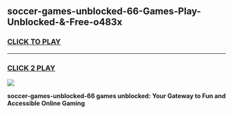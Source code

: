 
## soccer-games-unblocked-66-Games-Play-Unblocked-&-Free-o483x
<h3>
<a href="https://premium76.site?title=soccer-games-unblocked-66&ref=24A">CLICK TO PLAY</a></h3>
<hr>

<h3>
<a href="https://premium76.site?title=soccer-games-unblocked-66&ref=24A">CLICK 2 PLAY</a>
  
</h3>

<a href="https://premium76.site?title=soccer-games-unblocked-66&ref=24A"><img src="https://clearcache.store/games.png"></a>


**soccer-games-unblocked-66 games unblocked: Your Gateway to Fun and Accessible Online Gaming**
